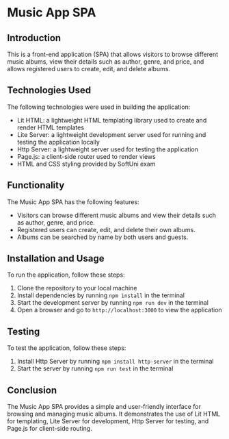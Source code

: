 # Music App SPA

## Introduction
This is a front-end application (SPA) that allows visitors to browse different music albums, view their details such as author, genre, and price, and allows registered users to create, edit, and delete albums.

## Technologies Used
The following technologies were used in building the application:
- Lit HTML: a lightweight HTML templating library used to create and render HTML templates
- Lite Server: a lightweight development server used for running and testing the application locally
- Http Server: a lightweight server used for testing the application
- Page.js: a client-side router used to render views
- HTML and CSS styling provided by SoftUni exam

## Functionality
The Music App SPA has the following features:
- Visitors can browse different music albums and view their details such as author, genre, and price.
- Registered users can create, edit, and delete their own albums.
- Albums can be searched by name by both users and guests.

## Installation and Usage
To run the application, follow these steps:
1. Clone the repository to your local machine
2. Install dependencies by running `npm install` in the terminal
3. Start the development server by running `npm run dev` in the terminal
4. Open a browser and go to `http://localhost:3000` to view the application

## Testing
To test the application, follow these steps:
1. Install Http Server by running `npm install http-server` in the terminal
2. Start the server by running `npm run test` in the terminal


## Conclusion
The Music App SPA provides a simple and user-friendly interface for browsing and managing music albums. It demonstrates the use of Lit HTML for templating, Lite Server for development, Http Server for testing, and Page.js for client-side routing.
